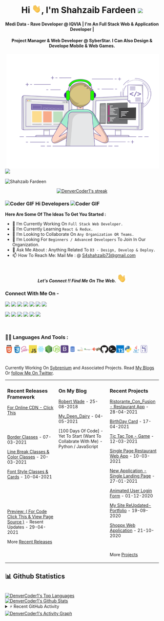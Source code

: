<!-- First Main Heading -->
<h1 align="center"> Hi <img src="https://raw.githubusercontent.com/ABSphreak/ABSphreak/master/gifs/Hi.gif" width="30px">, I'm Shahzaib Fardeen <img src="https://emojis.slackmojis.com/emojis/images/1531849430/4246/blob-sunglasses.gif?1531849430" width="28"/> </h1>


<!-- Brief Text About Myself -->
<h4 align="center"> Medi Data - Rave Developer @ IQVIA | I'm An Full Stack Web & Application Developer | </h4>
<h4 align="center"> Project Manager & Web Developer @ SyberStar. I Can Also Design & Develope Mobile & Web Games. </h4>


<!-- Typing Master Picture --> 
<img align="right" alt="GIF" src="https://raw.githubusercontent.com/devSouvik/devSouvik/master/gif3.gif" width="500"/>
<br />
<br />


<!-- My Portfolio Bars -->
[<img src="https://img.shields.io/badge/-My_Website-000000?style=social&logo=google"/>]()


<!-- Profile Views -->
<p align="left"> <img src="https://komarev.com/ghpvc/?username=Shahzaibfardeen" alt="Shahzaib Fardeen" /> </p>


<!-- Center Social Icons Follow Tabs
<p align="center">
  <a href="https://www.youtube.com/c/DevProTips?sub_confirmation=1"><img alt="youtube subscribers" title="Subscribe to my YouTube channel" src="https://freshidea.com/jonah/youtube-api/subscribers-badge.php?color=red&label=Subscribe&style=for-the-badge"/></a> 
  <a href="https://www.youtube.com/c/DevProTips"><img alt="youtube views" title="YouTube views" src="https://freshidea.com/jonah/youtube-api/view-count-badge-temp.php?label=Views&color=e1ad0e&style=for-the-badge#2"/></a> 
  <a href="https://twitter.com/DenverCoder1"><img alt="followers" title="Follow me on Twitter" src="https://img.shields.io/twitter/follow/DenverCoder1?color=55960c&label=Follow&logo=twitter&logoColor=white&style=for-the-badge"/></a>
  <a href="https://github.com/DenverCoder1"><img alt="followers" title="Follow me on Github" src="https://img.shields.io/github/followers/DenverCoder1?color=236ad3&style=for-the-badge&logo=github&label=Follow"/></a>
  <a href="https://github.com/DenverCoder1/Simple-View-Counter"><img alt="views" title="Github views" src="https://freshidea.com/jonah/app/ghpvc/"/></a>
</p> -->


<!-- Github Streaks Stats -->
<p align="center">
  <a href="https://github.com/DenverCoder1/github-readme-streak-stats">
    <img title="🔥 Get streak stats for your profile at git.io/streak-stats" alt="DenverCoder1's streak" src="https://github-readme-streak-stats.herokuapp.com/?user=shahzaibfardeen&theme=black-ice&hide_border=true&stroke=0000&background=060A0CD0"/>
  </a>
</p>


<!-- Skyline
<div align="center"><table>
  <tr><th><a href="https://skyline.github.com/arshdeepsahni/2020"><img width="1000px" src="https://user-images.githubusercontent.com/56549294/109688463-4b205900-7baa-11eb-9a16-e8df056b2e14.gif"></a></th></tr>
</table></div> -->


<!-- Github Streaks Stats - Black & Orange Combo 
[![GitHub Streak](https://github-readme-streak-stats.herokuapp.com/?user=shahzaibfardeen&theme=highcontrast)](https://github.com/DenverCoder1/github-readme-streak-stats)
<br> -->


<!-- Main Content Of The Page -->
### <img src="https://media.giphy.com/media/Veq8KumKpSCcfZ71P1/giphy.gif" alt="Coder GIF" width="23" height="23"> Hi Developers <img src="https://media.giphy.com/media/Veq8KumKpSCcfZ71P1/giphy.gif" alt="Coder GIF" width="23" height="23">


**Here Are Some Of The Ideas To Get You Started :** 
- 🔭 I’m Currently Working On `Full Stack Web Developer.` <br>
- 🌱 I’m Currently Learning `React & Redux.` <br>
- 👯 I’m Looking to Collaborate On `Any Organization OR Teams.` <br>
- 🤔 I’m Looking For `Beginners / Advanced Developers` To Join In Our Organization. <br>
- 💬 Ask Me About : Anything Related To `D3 - Design, Develop & Deploy.` <br>
- 📫 How To Reach Me: Mail Me : @ S4shahzaib73@gmail.com <br>
<br>


<!-- ## 📘 Ours Top Open Source Projects
<table align="center">
  <thead align="center">
    <tr border: none;>
      <td><b> 📘 Projects </b></td>
      <td><b> ⭐ Stars </b></td>
      <td><b> 🤝 Forks </b></td>
    </tr>
  </thead>
  <tbody>    
    <tr>
      <td><a href="https://github.com/DenverCoder1/github-readme-streak-stats"><b>GitHub Readme Streak Stats</b></a></td>
      <td><img alt="Stars" src="https://img.shields.io/github/stars/DenverCoder1/github-readme-streak-stats?style=flat-square&labelColor=343b41"/></td>
      <td><img alt="Forks" src="https://img.shields.io/github/forks/DenverCoder1/github-readme-streak-stats?style=flat-square&labelColor=343b41"/></td>
    </tr>
    <tr>
      <td><a href="https://github.com/DenverCoder1/LaTeX-Gboard-Dictionary"><b>LaTeX-Gboard-Dictionary</b></a></td>
      <td><img alt="Stars" src="https://img.shields.io/github/stars/DenverCoder1/LaTeX-Gboard-Dictionary?style=flat-square&labelColor=343b41"/></td>
      <td><img alt="Forks" src="https://img.shields.io/github/forks/DenverCoder1/LaTeX-Gboard-Dictionary?style=flat-square&labelColor=343b41"/></td>
    </tr>
  </tbody>
</table> -->


<!-- Find Me On The Web -->
<p align="center">
  <b><i>Let's Connect !! Find Me On The Web.</i></b>
	<img src="https://raw.githubusercontent.com/ABSphreak/ABSphreak/master/gifs/Hi.gif" width="30px">
</p>


<!-- Social Sites & Connecting -->
### Connect With Me On - 

[<img src="https://img.shields.io/badge/-Gmail-000000?style=social&logo=gmail" />](mailto:s4shahzaib73@gmail.com) 
[<img src="https://img.shields.io/badge/-LinkedIn-000000?style=social&logo=linkedin" />](https://www.linkedin.com/in/shahzaib-fardeen/) 
[<img src="https://img.shields.io/badge/-YouTube-000000?style=social&logo=youtube" />]() 
[<img src="https://img.shields.io/badge/-Pinterest-000000?style=social&logo=pinterest" />]() 
[<img src="https://img.shields.io/badge/-Repl.it-000000?style=social&logo=repl.it" />]()
[<img src="https://img.shields.io/badge/-Reddit-000000?style=social&logo=reddit" />]()
[<img src="https://img.shields.io/badge/-Medium-000000?style=social&logo=medium" />]()

[<img src="https://img.shields.io/badge/-Instagram-000000?style=social&logo=instagram" />](https://www.instagram.com/shahzaib_fardeen/)
[<img src="https://img.shields.io/badge/-Twitter-000000?style=social&logo=twitter" />](https://twitter.com/ShahzaibFardeen) 
[<img src="https://img.shields.io/badge/-Discord-000000?style=social&logo=discord" />]()
[<img src="https://img.shields.io/badge/-StackOverflow-000000?style=social&logo=stackoverflow" />]()
[<img src="https://img.shields.io/badge/-Dribbble-000000?style=social&logo=dribbble" />]() 
[<img src="https://img.shields.io/badge/-Behance-000000?style=social&logo=behance" />]()

<br />


<!-- Old Languages Tools Bar Big Size -->
### 👨‍💻 Languages And Tools :

<img align="left" alt="HTML5" width="26px" src="https://raw.githubusercontent.com/github/explore/80688e429a7d4ef2fca1e82350fe8e3517d3494d/topics/html/html.png" />
<img align="left" alt="CSS3" width="26px" src="https://raw.githubusercontent.com/github/explore/80688e429a7d4ef2fca1e82350fe8e3517d3494d/topics/css/css.png" />
<img align="left" alt="Sass" width="26px" src="https://raw.githubusercontent.com/github/explore/80688e429a7d4ef2fca1e82350fe8e3517d3494d/topics/sass/sass.png" />
<img align="left" alt="JS" width="26px" src="https://raw.githubusercontent.com/github/explore/80688e429a7d4ef2fca1e82350fe8e3517d3494d/topics/javascript/javascript.png" />
<img align="left" alt="React" width="26px" src="https://raw.githubusercontent.com/github/explore/80688e429a7d4ef2fca1e82350fe8e3517d3494d/topics/react/react.png" />
<img align="left" alt="Node.js" width="26px" src="https://raw.githubusercontent.com/github/explore/80688e429a7d4ef2fca1e82350fe8e3517d3494d/topics/nodejs/nodejs.png" />
<img align="left" alt="HTML5" width="26px" src="https://raw.githubusercontent.com/devicons/devicon/master/icons/nodejs/nodejs-original.svg" width="25px" height="25px"/>
<img align="left" alt="HTML5" width="26px" src="https://raw.githubusercontent.com/devicons/devicon/master/icons/bootstrap/bootstrap-plain.svg" width="25px" height="25px"/>
<img align="left" alt="SQL" width="26px" src="https://raw.githubusercontent.com/github/explore/80688e429a7d4ef2fca1e82350fe8e3517d3494d/topics/sql/sql.png" />
<img align="left" alt="MySQL" width="26px" src="https://raw.githubusercontent.com/github/explore/80688e429a7d4ef2fca1e82350fe8e3517d3494d/topics/mysql/mysql.png" />
<img align="left" alt="MongoDB" width="26px" src="https://raw.githubusercontent.com/github/explore/80688e429a7d4ef2fca1e82350fe8e3517d3494d/topics/mongodb/mongodb.png" />
<img align="left" alt="Git" width="26px" src="https://raw.githubusercontent.com/github/explore/80688e429a7d4ef2fca1e82350fe8e3517d3494d/topics/git/git.png" />
<img align="left" alt="GitHub" width="26px" src="https://raw.githubusercontent.com/github/explore/78df643247d429f6cc873026c0622819ad797942/topics/github/github.png" />
<img align="left" alt="HTML5" width="26px" src="https://raw.githubusercontent.com/github/explore/80688e429a7d4ef2fca1e82350fe8e3517d3494d/topics/terminal/terminal.png" />
<img align="left" alt="HTML5" width="26px" src="https://raw.githubusercontent.com/devicons/devicon/master/icons/typescript/typescript-original.svg" width="25px" height="25px"/>
<img align="left" alt="HTML5" width="26px" src="https://raw.githubusercontent.com/devicons/devicon/master/icons/python/python-original.svg" width="25px" height="25px"/>
<img align="left" alt="HTML5" width="26px" src="https://raw.githubusercontent.com/devicons/devicon/master/icons/java/java-original.svg" width="25px" height="25px"/>
<img align="left" alt="HTML5" width="26px" src="https://raw.githubusercontent.com/devicons/devicon/master/icons/heroku/heroku-original.svg" width="25px" height="25px"/>
<br />
<br />


<!-- Details / Blog / Recent Table-->
<br>

Currently Working On [Sybrenium](https://github.com/Syber-Lab) and Associated Projects. Read [My Blogs](https://www.linkedin.com/in/shahzaib-fardeen/) Or [follow Me On Twitter](https://twitter.com/shahzaibfardeen).
<table><tr><td valign="top" width="33%">


### Recent Releases Framework
<!-- recent_releases starts -->

[For Online CDN - Click This](https://github.com/Syber-Lab/Sybrenium)

<br> <br>

[Border Classes](https://github.com/Syber-Lab/Sybrenium) - 07-03-2021

[Line Break Classes & Color Classes](https://github.com/Syber-Lab/Sybrenium) - 20-03-2021

[Font Style Classes & Cards](https://github.com/Syber-Lab/Sybrenium) - 10-04-2021

<br> <br> <br> <br>

[Preview: ( For Code Click This & View Page Source )](https://yaseen549.github.io/sybrenium-code-review/) - Resent Updates - 29-04-2021

More [Recent Releases](https://github.com/Syber-Lab/Sybrenium)

<!-- Recent Releases Ends -->
</td><td valign="top" width="33%">


### On My Blog
<!-- Blog Starts -->


[Robert Wade](https://medium.com/@robewawebdesign/how-100-days-of-code-changed-my-life-37cdc891db73) - 25-08-2018

[My_Deen_Dairy](https://github.com/Shahzaibfardeen/My_Deen_Dairy) - 04-05-2021

[100 Days Of Code] -  Yet To Start  (Want To Collabrate With Me) - Python / JavaScript


<!-- Blog Ends -->
</td><td valign="top" width="33%">

### Recent Projects
<!-- Starts -->

[Ristorante_Con_Fusion - Restaurant App](https://shahzaibfardeen.github.io/Ristorante_Con_Fusion/) - 28-04-2021

[BirthDay Card](https://shahzaibfardeen.github.io/Hapie_Bday_Sadu/) - 17-04-2021

[Tic Tac Toe - Game](https://shahzaibfardeen.github.io/Tic_Tac_Toe/) - 12-03-2021

[Single Page Restaurant Web App](https://shahzaibfardeen.github.io/Chinese-Single_Landing_Webpage/index.html) - 10-03-2021

[New Application - Single Landing Page](https://shahzaibfardeen.github.io/Syberstar-Application/) - 27-01-2021

[Animated User Login Form](https://shahzaibfardeen.github.io/Login-Form/) - 01-12-2020

[My Site ReUpdated- Portfolio](https://shahzaibfardeen.github.io/My_Site_Remake/) - 19-09-2020

[Shoppx Web Application](https://shahzaibfardeen.github.io/Syberstore_Shoppx/) - 21-10-2020

<br>

More [Projects](https://github.com/Shahzaibfardeen/Shahzaibfardeen/blob/main/Recent%20Projects.md)

<!-- Ends -->
</td></tr></table>
<!--End Part Of The Table -->


<!-- New Table With Multiple Slides -->
<!--## My Repositories at Glance
<table>
  <tr>
    <th>Machine Learning</th>
    <th>Computer Vision</th>
  </tr>
  <tr>
    <td> 
      <ul>
        <li><a target="_blank" href = "https://github.com/venugopalkadamba/AgriAI_WebApp"><i>AgriAI WebApp</i></a></li>
        <li><a target="_blank" href = "https://github.com/venugopalkadamba/Multi_Disease_Predictor"><i>Multi Disease Predictor</i></a></li> 
        <li><a target="_blank" href = "https://github.com/venugopalkadamba/Image-Blur-Detection"><i>Image Blur Detection using Machine Learning</i></a></li>
        <li><a target="_blank" href="https://github.com/venugopalkadamba/Diabetes_Predictor-AND-Web_App"><i>Diabetes Predictor</i></a></li>
      </ul> 
    </td>
    <td>
      <ul>
        <li><a target="_blank" href="https://github.com/venugopalkadamba/Face_Verification_based_Attendance_system"><i>Face Verification based Attendance System</i></a></li>
        <li><a target="_blank" href="https://github.com/venugopalkadamba/Face_Emotion_Recognition"><i>Face Emotion Recogniton</i></a></li>
        <li><a target="_blank" href="https://github.com/venugopalkadamba/Technocolabs-Data-Science-Internship"><i>American Sign Language Detection</i></a></li>
        <li><a target="_blank" href="https://github.com/venugopalkadamba/Social_Media_WebApp_with_FaceVerification_Login"><i>Social Media WebApp with Face Verification Login</i></a></li>
        <li><a target="_blank" href="https://github.com/venugopalkadamba/Face_Mask_Detector"><i>Face Mask Detector</i></a></li>
      </ul>
    </td>
  </tr>
  <tr>
    <th>NLP</th>
    <th>Internships</th>
  </tr>
  <tr>
    <td>
      <ul>
        <li><a target="_blank" href="https://github.com/venugopalkadamba/Text_Summarizer_NLP_Project"><i>Text Summarizer using Text Rank Algorithm</i></a> </li>
        <li><a target="_blank" href="https://github.com/venugopalkadamba/SMS-Spam-Detector-WebApp"><i>SMS Spam Detection</i></a></li>
        <li><a target="_blank" href="https://github.com/venugopalkadamba/Fake_News_Detector"><i>Fake News Detector</i></a></li>
      </ul>
    </td>
    <td>
      <ul>
        <li><a target="_blank" href="https://github.com/venugopalkadamba/Technocolabs-Data-Science-Internship"><i>Data Science Internship at Technocolabs</i></a> </li>
        <li><a target="_blank" href="https://github.com/venugopalkadamba/The-Sparks-Foundation-Internship"><i>Data Science and Analytics Internship at The Sparks Foundation</i></a></li>
      </ul>
    </td>
  <tr>
</table>
</div>
<div align="center">-->
<!-- End Of The Table -->


<!-- Updated Github Stats -->
## 📊 Github Statistics
<br/>	
	<a href="https://github.com/anuraghazra/github-readme-stats"><img alt="DenverCoder1's Top Languages" src="https://github-readme-stats.vercel.app/api/top-langs/?username=shahzaibfardeen&langs_count=8&layout=compact&theme=react&hide_border=true&bg_color=0D1117" /></a>
	<br />
	<a href="https://github.com/anuraghazra/github-readme-stats"><img alt="DenverCoder1's Github Stats" src="https://github-readme-stats.vercel.app/api?username=shahzaibfardeen&show_icons=true&count_private=true&theme=react&hide_border=true&bg_color=0D1117" /> </a>

<!-- Top Languages White Color 
[![Top Langs](https://github-readme-stats.vercel.app/api/top-langs/?username=shahzaibfardeen&layout=compact)](https://github.com/anuraghazra/github-readme-stats) -->

 <!-- Github Stats White Color 
[![Shahzaib's GitHub stats](https://github-readme-stats.vercel.app/api?username=shahzaibfardeen&show_icons=true)](https://github.com/anuraghazra/github-readme-stats) -->


<details>
  <summary>⚡ Recent GitHub Activity</summary>
  <br/>

<!--START_SECTION:activity-->

1. ❗️  Opened Issue [#001](https://github.com/Syber-Lab/Sybrenium/issues?q=label%3A%22good+first+issue%22+is%3Aissue+is%3Aopen) in [Syber-Lab/Sybrenium](https://github.com/Syber-Lab)
2. 🎉 Merged PR [#97]
3. ❗️  Closed issue [#000](https://github.com/Syber-Lab/syberstar-minified) in [Syberstar Minified](https://github.com/Syber-Lab/syberstar-minified)
4. 💪 Opened PR [#97]
5. 🗣 Commented on [#96]

<!-- END SECTION :Activity -->

</details>
<!-- https://github.com/ashutosh00710/github-readme-activity-graph -->
<!-- Activity Graph -->
<a href="https://github.com/ashutosh00710/github-readme-activity-graph"><img alt="DenverCoder1's Activity Graph" src="https://activity-graph.herokuapp.com/graph?username=shahzaibfardeen&bg_color=0D1117&color=5BCDEC&line=5BCDEC&point=FFFFFF&hide_border=true" /></a>

<!-- Additionals Techs
### Flexible With -
[<img src="https://img.shields.io/badge/-Linux-000000?style=social&logo=linux" />](#)
[<img src="https://img.shields.io/badge/-Windows-000000?style=social&logo=windows" />](#) 
[<img src="https://img.shields.io/badge/-Macintosh-000000?style=social&logo=apple" />](#)
[<img src="https://img.shields.io/badge/-Debian-000000?style=social&logo=debian" />](#) 
[<img src="https://img.shields.io/badge/-Ubuntu-000000?style=social&logo=ubuntu" />](#)
[<img src="https://img.shields.io/badge/-Fedora-000000?style=social&logo=fedora" />](#)
[<img src="https://img.shields.io/badge/-Cent_Os-000000?style=social&logo=centos" />](#)
[<img src="https://img.shields.io/badge/-Android-000000?style=social&logo=android" />](#)
[<img src="https://img.shields.io/badge/-Apple_iOS-000000?style=social&logo=iOS" />](#) -->


<!-- Framework & Stacks Bar
### Frameworks & Stack -
![Flutter](https://img.shields.io/badge/-Flutter-blue?style=for-the-badge&logo=flutter)
![Android](https://img.shields.io/badge/-Android-green?style=for-the-badge&logo=android)
![iOS](https://img.shields.io/badge/-iOS-C0C0C0?style=for-the-badge&logo=apple)
![Flask](https://img.shields.io/badge/-Flask-blue?style=for-the-badge&logo=Flask)
![BootStrap](https://img.shields.io/badge/-Bootstrap-563D7C?style=for-the-badge&logo=bootstrap)
![JavaScript](https://img.shields.io/badge/-Node.js-black?style=for-the-badge&logo=javascript)
![JavaScript](https://img.shields.io/badge/-Express.js-black?style=for-the-badge&logo=javascript)
![My SQL](https://img.shields.io/badge/-MySQL-pink?style=for-the-badge&logo=mysql) -->

<!-- Gaming Tabs
### Gaming Engines -
![Unity3D](https://img.shields.io/badge/-Unity3D-black?style=for-the-badge&logo=unity)
![Construct 2](https://img.shields.io/badge/-Construct_2-000000?style=for-the-badge&logo=construct)
![UnrealEngine](https://img.shields.io/badge/-UnrealEngine-orange?style=for-the-badge&logo=unrealengine)
![GodotEngine](https://img.shields.io/badge/-Godot_Engine-000000?style=for-the-badge&logo=godotengine) -->

<!-- All Programming Languages
### Languages -
![JavaScript](https://img.shields.io/badge/-JavaScript-yellow?style=for-the-badge&logo=JavaScript)
![PHP](https://img.shields.io/badge/-php-black?style=for-the-badge&logo=php)
![jQuery](https://img.shields.io/badge/-jQuery-blue?style=for-the-badge&logo=jQuery)
![MySql](https://img.shields.io/badge/-MySql-orange?style=for-the-badge&logo=MySql)
![MongoDB](https://img.shields.io/badge/-MongoDB-black?style=for-the-badge&logo=MongoDB)
![Python](https://img.shields.io/badge/-Python-F7F7F7?style=for-the-badge&logo=Python)
![Dart](https://img.shields.io/badge/-Dart-152030?style=for-the-badge&logo=Dart)
![Java](https://img.shields.io/badge/-java-F09522?style=for-the-badge&logo=java)
![HTML 5](https://img.shields.io/badge/-HTML5-E34F26?style=for-the-badge&logo=html5&logoColor=white)
![CSS 3](https://img.shields.io/badge/-CSS3-1572B6?style=for-the-badge&logo=css3)
![C](https://img.shields.io/badge/-C-3D46C6?style=for-the-badge&logo=c)
![C++](https://img.shields.io/badge/-C++-00427E?style=for-the-badge&logo=c)
![TypeScript](https://img.shields.io/badge/-TypeScript-blue?style=for-the-badge&logo=TypeScript) -->

<!-- Tools & Techs 
### Tools -
![Git](https://img.shields.io/badge/-Git-black?style=for-the-badge&logo=git)
![GitLab](https://img.shields.io/badge/-GitLab-FCA121?style=for-the-badge&logo=gitlab)
![GitHub](https://img.shields.io/badge/-GitHub-181717?style=for-the-badge&logo=github)
![BitBucket](https://img.shields.io/badge/-BitBucket-2684FF?style=for-the-badge&logo=bitbucket)
![Firebase](https://img.shields.io/badge/-Firebase-181717?style=for-the-badge&logo=firebase)
![Heroku](https://img.shields.io/badge/-Heroku-430098?style=for-the-badge&logo=heroku)
![Netlify](https://img.shields.io/badge/-Netlify-black?style=for-the-badge&logo=Netlify)
![Vercel](https://img.shields.io/badge/-Vercel-blue?style=for-the-badge&logo=Vercel)
![Eclipse](https://img.shields.io/badge/-Eclipse-430098?style=for-the-badge&logo=Eclipse)
![Android](https://img.shields.io/badge/-AndroidStudio-green?style=for-the-badge&logo=Android)
![Anaconda](https://img.shields.io/badge/-Anaconda-181717?style=for-the-badge&logo=anaconda)
![Google Cloud](https://img.shields.io/badge/Google%20Cloud-black?style=for-the-badge&logo=google-cloud) -->


<!-- ##GitHub Profile Trophy
<p align="center">
[![trophy](https://github-profile-trophy.vercel.app/?username=shahzaibfardeen)](https://github.com/ryo-ma/github-profile-trophy)
 </p> -->
